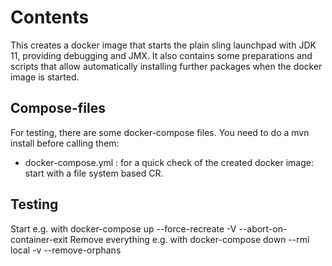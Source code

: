 # Contents

This creates a docker image that starts the plain sling launchpad with JDK 11, providing debugging and JMX.
It also contains some preparations and scripts that allow automatically installing further packages when the docker image is started.

## Compose-files

For testing, there are some docker-compose files. You need to do a mvn install before calling them:

- docker-compose.yml : for a quick check of the created docker image: start with a file system based CR.

## Testing

Start e.g. with
docker-compose up --force-recreate -V --abort-on-container-exit
Remove everything e.g. with
docker-compose down --rmi local -v --remove-orphans
